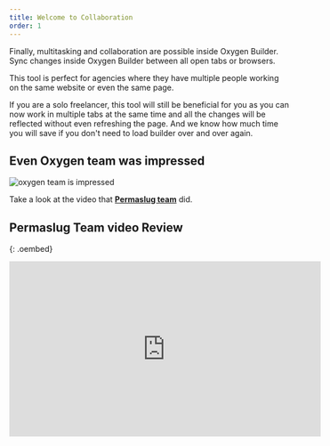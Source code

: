 ```yaml
---
title: Welcome to Collaboration
order: 1
---
```


Finally, multitasking and collaboration are possible inside Oxygen Builder.  
Sync changes inside Oxygen Builder between all open tabs or browsers.

This tool is perfect for agencies where they have multiple people working on the same website or even the same page.

If you are a solo freelancer, this tool will still be beneficial for you as you can now work in multiple tabs at the same time and all the changes will be reflected without even refreshing the page. And we know how much time you will save if you don't need to load builder over and over again.

## Even Oxygen team was impressed

![oxygen team is impressed](../../img/Oxygen-Team-is-impressed.jpg)

Take a look at the video that [**Permaslug team**](https://youtu.be/FrF6IqgUJ9U?t=2722) did.

## Permaslug Team video Review

{: .oembed}
<iframe width="560" height="315" src="https://www.youtube.com/embed/FrF6IqgUJ9U" title="YouTube video player" frameborder="0" allow="accelerometer; autoplay; clipboard-write; encrypted-media; gyroscope; picture-in-picture; web-share" allowfullscreen></iframe>
